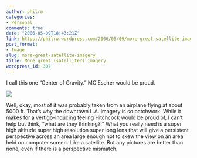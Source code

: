 ```yaml
---
author: philrw
categories:
- Personal
comments: true
date: "2006-05-09T18:43:21Z"
link: https://philrw.wordpress.com/2006/05/09/more-great-satellite-imagery/
post_format:
- Image
slug: more-great-satellite-imagery
title: More great (satellite?) imagery
wordpress_id: 307
---
```


I call this one “Center of Gravity.” MC Escher would be proud.

[![](/images/Center_of_Gravity-300x225.jpg)](/images/center_of_gravity.jpg)

<!--more-->

Well, okay, most of it was probably taken from an airplane flying at
about 5000 ft. That’s why the downtown L.A. imagery is so patchwork.
While it makes for a vertigo-inducing feeling Hitchcock would be proud
of, I can’t help but think, “what are they thinking?!” What you really
need is a super high altitude super high resolution super long lens that
will give a persistent perspective across an area large enough not to
skew the view on an area held on computer screen. Like a satellite. But
any pictures are better than none, even if there is a perspective
mismatch.
